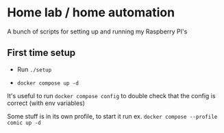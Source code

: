 # Home lab / home automation

A bunch of scripts for setting up and running my Raspberry PI's

## First time setup

- Run `./setup`

- `docker compose up -d`

It's useful to run `docker compose config` to double check that the config is correct (with env variables)

Some stuff is in its own profile, to start it run ex. `docker compose --profile comic up -d`
